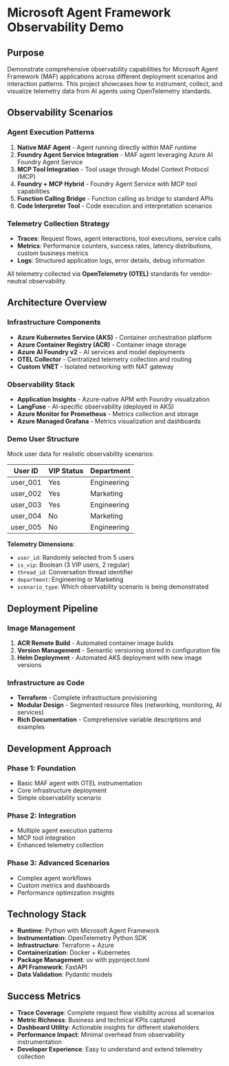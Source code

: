 # Microsoft Agent Framework Observability Demo

## Purpose

Demonstrate comprehensive observability capabilities for Microsoft Agent Framework (MAF) applications across different deployment scenarios and interaction patterns. This project showcases how to instrument, collect, and visualize telemetry data from AI agents using OpenTelemetry standards.

## Observability Scenarios

### Agent Execution Patterns
1. **Native MAF Agent** - Agent running directly within MAF runtime
2. **Foundry Agent Service Integration** - MAF agent leveraging Azure AI Foundry Agent Service
3. **MCP Tool Integration** - Tool usage through Model Context Protocol (MCP)
4. **Foundry + MCP Hybrid** - Foundry Agent Service with MCP tool capabilities
5. **Function Calling Bridge** - Function calling as bridge to standard APIs
6. **Code Interpreter Tool** - Code execution and interpretation scenarios

### Telemetry Collection Strategy
- **Traces**: Request flows, agent interactions, tool executions, service calls
- **Metrics**: Performance counters, success rates, latency distributions, custom business metrics
- **Logs**: Structured application logs, error details, debug information

All telemetry collected via **OpenTelemetry (OTEL)** standards for vendor-neutral observability.

## Architecture Overview

### Infrastructure Components
- **Azure Kubernetes Service (AKS)** - Container orchestration platform
- **Azure Container Registry (ACR)** - Container image storage
- **Azure AI Foundry v2** - AI services and model deployments
- **OTEL Collector** - Centralized telemetry collection and routing
- **Custom VNET** - Isolated networking with NAT gateway

### Observability Stack
- **Application Insights** - Azure-native APM with Foundry visualization
- **LangFuse** - AI-specific observability (deployed in AKS)
- **Azure Monitor for Prometheus** - Metrics collection and storage
- **Azure Managed Grafana** - Metrics visualization and dashboards

### Demo User Structure
Mock user data for realistic observability scenarios:

| User ID | VIP Status | Department |
|---------|------------|------------|
| user_001 | Yes | Engineering |
| user_002 | Yes | Marketing |
| user_003 | Yes | Engineering |
| user_004 | No | Marketing |
| user_005 | No | Engineering |

**Telemetry Dimensions**:
- `user_id`: Randomly selected from 5 users
- `is_vip`: Boolean (3 VIP users, 2 regular)
- `thread_id`: Conversation thread identifier
- `department`: Engineering or Marketing
- `scenario_type`: Which observability scenario is being demonstrated

## Deployment Pipeline

### Image Management
1. **ACR Remote Build** - Automated container image builds
2. **Version Management** - Semantic versioning stored in configuration file
3. **Helm Deployment** - Automated AKS deployment with new image versions

### Infrastructure as Code
- **Terraform** - Complete infrastructure provisioning
- **Modular Design** - Segmented resource files (networking, monitoring, AI services)
- **Rich Documentation** - Comprehensive variable descriptions and examples

## Development Approach

### Phase 1: Foundation
- Basic MAF agent with OTEL instrumentation
- Core infrastructure deployment
- Simple observability scenario

### Phase 2: Integration
- Multiple agent execution patterns
- MCP tool integration
- Enhanced telemetry collection

### Phase 3: Advanced Scenarios
- Complex agent workflows
- Custom metrics and dashboards
- Performance optimization insights

## Technology Stack

- **Runtime**: Python with Microsoft Agent Framework
- **Instrumentation**: OpenTelemetry Python SDK
- **Infrastructure**: Terraform + Azure
- **Containerization**: Docker + Kubernetes
- **Package Management**: uv with pyproject.toml
- **API Framework**: FastAPI
- **Data Validation**: Pydantic models

## Success Metrics

- **Trace Coverage**: Complete request flow visibility across all scenarios
- **Metric Richness**: Business and technical KPIs captured
- **Dashboard Utility**: Actionable insights for different stakeholders
- **Performance Impact**: Minimal overhead from observability instrumentation
- **Developer Experience**: Easy to understand and extend telemetry collection